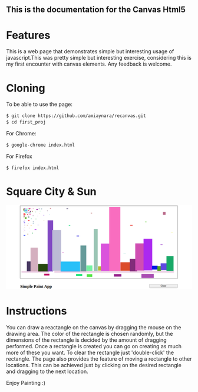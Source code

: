 This is the documentation for the Canvas Html5
-----------------------------------------------

# Features

This is a web page that demonstrates simple but interesting usage of javascript.This was pretty simple but interesting exercise, considering this is my first encounter with canvas elements. Any feedback is welcome. 



# Cloning
To be able to use the page: 
```bash
$ git clone https://github.com/amiaynara/recanvas.git
$ cd first_proj
```
For Chrome: 
```bash
$ google-chrome index.html
``` 
For Firefox
```bash
$ firefox index.html
```

# Square City & Sun 
![](images/Square_city_sun.png)

# Instructions
You can draw a reactangle on the canvas by dragging the mouse on the drawing area. The color of the rectangle is chosen randomly, but the dimensions of the rectangle is decided by the amount of dragging performed. Once a rectangle is created you can go on creating as much more of these you want. To clear the rectangle just 'double-click' the rectangle.
The page also provides the feature of moving a rectangle to other locations. This can be achieved just by clicking on the desired rectangle and dragging to the next location.

Enjoy Painting :)

